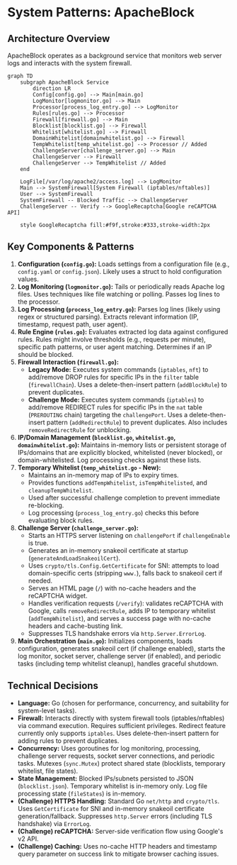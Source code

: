 # System Patterns: ApacheBlock

## Architecture Overview

ApacheBlock operates as a background service that monitors web server logs and interacts with the system firewall.

```mermaid
graph TD
    subgraph ApacheBlock Service
        direction LR
        Config[config.go] --> Main[main.go]
        LogMonitor[logmonitor.go] --> Main
        Processor[process_log_entry.go] --> LogMonitor
        Rules[rules.go] --> Processor
        Firewall[firewall.go] --> Main
        Blocklist[blocklist.go] --> Firewall
        Whitelist[whitelist.go] --> Firewall
        DomainWhitelist[domainwhitelist.go] --> Firewall
        TempWhitelist[temp_whitelist.go] --> Processor // Added
        ChallengeServer[challenge_server.go] --> Main
        ChallengeServer --> Firewall
        ChallengeServer --> TempWhitelist // Added
    end

    LogFile[/var/log/apache2/access.log] --> LogMonitor
    Main --> SystemFirewall[System Firewall (iptables/nftables)]
    User --> SystemFirewall
    SystemFirewall -- Blocked Traffic --> ChallengeServer
    ChallengeServer -- Verify --> GoogleRecaptcha[Google reCAPTCHA API]

    style GoogleRecaptcha fill:#f9f,stroke:#333,stroke-width:2px
```

## Key Components & Patterns

1.  **Configuration (`config.go`):** Loads settings from a configuration file (e.g., `config.yaml` or `config.json`). Likely uses a struct to hold configuration values.
2.  **Log Monitoring (`logmonitor.go`):** Tails or periodically reads Apache log files. Uses techniques like file watching or polling. Passes log lines to the processor.
3.  **Log Processing (`process_log_entry.go`):** Parses log lines (likely using regex or structured parsing). Extracts relevant information (IP, timestamp, request path, user agent).
4.  **Rule Engine (`rules.go`):** Evaluates extracted log data against configured rules. Rules might involve thresholds (e.g., requests per minute), specific path patterns, or user agent matching. Determines if an IP should be blocked.
5.  **Firewall Interaction (`firewall.go`):**
    *   **Legacy Mode:** Executes system commands (`iptables`, `nft`) to add/remove DROP rules for specific IPs in the `filter` table (`firewallChain`). Uses a delete-then-insert pattern (`addBlockRule`) to prevent duplicates.
    *   **Challenge Mode:** Executes system commands (`iptables`) to add/remove REDIRECT rules for specific IPs in the `nat` table (`PREROUTING` chain) targeting the `challengePort`. Uses a delete-then-insert pattern (`addRedirectRule`) to prevent duplicates. Also includes `removeRedirectRule` for unblocking.
6.  **IP/Domain Management (`blocklist.go`, `whitelist.go`, `domainwhitelist.go`):** Maintains in-memory lists or persistent storage of IPs/domains that are explicitly blocked, whitelisted (never blocked), or domain-whitelisted. Log processing checks against these lists.
7.  **Temporary Whitelist (`temp_whitelist.go` - New):**
    *   Maintains an in-memory map of IPs to expiry times.
    *   Provides functions `addTempWhitelist`, `isTempWhitelisted`, and `cleanupTempWhitelist`.
    *   Used after successful challenge completion to prevent immediate re-blocking.
    *   Log processing (`process_log_entry.go`) checks this before evaluating block rules.
8.  **Challenge Server (`challenge_server.go`):**
    *   Starts an HTTPS server listening on `challengePort` if `challengeEnable` is true.
    *   Generates an in-memory snakeoil certificate at startup (`generateAndLoadSnakeoilCert`).
    *   Uses `crypto/tls.Config.GetCertificate` for SNI: attempts to load domain-specific certs (stripping `www.`), falls back to snakeoil cert if needed.
    *   Serves an HTML page (`/`) with no-cache headers and the reCAPTCHA widget.
    *   Handles verification requests (`/verify`): validates reCAPTCHA with Google, calls `removeRedirectRule`, adds IP to temporary whitelist (`addTempWhitelist`), and serves a success page with no-cache headers and cache-busting link.
    *   Suppresses TLS handshake errors via `http.Server.ErrorLog`.
9.  **Main Orchestration (`main.go`):** Initializes components, loads configuration, generates snakeoil cert (if challenge enabled), starts the log monitor, socket server, challenge server (if enabled), and periodic tasks (including temp whitelist cleanup), handles graceful shutdown.

## Technical Decisions

-   **Language:** Go (chosen for performance, concurrency, and suitability for system-level tasks).
-   **Firewall:** Interacts directly with system firewall tools (iptables/nftables) via command execution. Requires sufficient privileges. Redirect feature currently only supports `iptables`. Uses delete-then-insert pattern for adding rules to prevent duplicates.
-   **Concurrency:** Uses goroutines for log monitoring, processing, challenge server requests, socket server connections, and periodic tasks. Mutexes (`sync.Mutex`) protect shared state (blocklists, temporary whitelist, file states).
-   **State Management:** Blocked IPs/subnets persisted to JSON (`blocklist.json`). Temporary whitelist is in-memory only. Log file processing state (`fileStates`) is in-memory.
-   **(Challenge) HTTPS Handling:** Standard Go `net/http` and `crypto/tls`. Uses `GetCertificate` for SNI and in-memory snakeoil certificate generation/fallback. Suppresses `http.Server` errors (including TLS handshake) via `ErrorLog`.
-   **(Challenge) reCAPTCHA:** Server-side verification flow using Google's v2 API.
-   **(Challenge) Caching:** Uses no-cache HTTP headers and timestamp query parameter on success link to mitigate browser caching issues.
